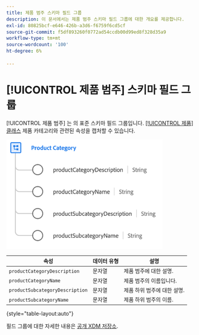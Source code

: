 ```yaml
---
title: 제품 범주 스키마 필드 그룹
description: 이 문서에서는 제품 범주 스키마 필드 그룹에 대한 개요를 제공합니다.
exl-id: 80825bcf-e646-426b-a3d6-f6759f6cd5cf
source-git-commit: f5df893260f0772ad54ccdb00d99ed8f328d35a9
workflow-type: tm+mt
source-wordcount: '100'
ht-degree: 6%

---
```


# [!UICONTROL 제품 범주] 스키마 필드 그룹

[!UICONTROL 제품 범주] 는 의 표준 스키마 필드 그룹입니다. [[!UICONTROL 제품] 클래스](../../classes/product.md) 제품 카테고리와 관련된 속성을 캡처할 수 있습니다.

![](../../images/field-groups/product/product-category.png)

| 속성 | 데이터 유형 | 설명 |
| --- | --- | --- |
| `productCategoryDescription` | 문자열 | 제품 범주에 대한 설명. |
| `productCategoryName` | 문자열 | 제품 범주의 이름입니다. |
| `productSubcategoryDescription` | 문자열 | 제품 하위 범주에 대한 설명. |
| `productSubcategoryName` | 문자열 | 제품 하위 범주의 이름. |

{style="table-layout:auto"}

필드 그룹에 대한 자세한 내용은 [공개 XDM 저장소](https://github.com/adobe/xdm/blob/master/docs/reference/fieldgroups/product/product-category.schema.json).
